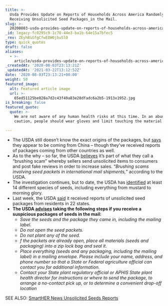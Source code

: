 ```yaml
---
title: >-
  Usda Provides Update on Reports of Households Across America Randomly
  Receiving Unsolicited Seed Packages_in the Mail.
slug: >-
  20200803-usda-provides-update-on-reports-of-households-across-america-randomly-receiving-unsolicited-packages-of-seeds-in-the-mail
_id: legacy-fc0295c9-1c70-44e3-ba1b-64e15a7bfec5
_rev: ZEyhBiGfgCfwE8WOjbuSlO
type: quick_quotes
draft: false
aliases:
  - >-
    article/usda-provides-update-on-reports-of-households-across-america-randomly-receiving-unsolicited-packages-of-seeds-in-the-mail/
_createdAt: '2020-08-03T23:13:21Z'
_updatedAt: '2021-03-22T13:12:52Z'
date: '2020-08-03T23:13:21+00:00'
weight: 50
featured_image:
  alt: Featured article image
  url: >-
    65ed51125be028a7d2c43f49a83e28dfadc6a2b5-1913x1952.jpg
is_breaking: false
featured_quote:
  quote: >-
    We are not aware of any human health risks at this time. In an abundance of
    caution, people should wear gloves and limit touching the material.

---
```

* The USDA still doesn’t know the exact origins of the packages, but [says](https://www.aphis.usda.gov/publications/plant_health/faq-unsolicited-seeds.pdf) they appear to be coming from China – though they’ve received reports of packages coming from other countries as well.
* As to the why – so far, the USDA [believes](https://www.aphis.usda.gov/publications/plant_health/faq-unsolicited-seeds.pdf) it’s part of what they call a “brushing scam” whereby sellers send unsolicited items to consumers and post fake reviews in order to increase sales. “_Brushing scams involving seed packets in international mail shipments,_” according to the USDA.
* The investigation continues, but to date, the USDA has [identified](https://www.usda.gov/media/radio/daily-newsline/2020-07-29/actuality-unsolicited-seeds-are-several-plant-species) at least 14 different species of seeds, including everything from mustard to morning glory.
* Last week, the USDA [said](https://www.aphis.usda.gov/publications/plant_health/faq-unsolicited-seeds.pdf) it received reports of unsolicited seed packages from residents in 22 states.
* **The USDA [advises](https://www.aphis.usda.gov/publications/plant_health/faq-unsolicited-seeds.pdf) taking the following steps if you receive a suspicious packages of seeds in the mail:**
  * _Save the seeds and the package they came in, including the mailing label._
  * _Do not open the seed packets._
  * _Do not plant any of the seed._
  * _f the packets are already open, place all materials (seeds and packaging) into a zip lock bag and seal it._
  * _Place everything (seeds and any packaging, including the mailing label) in a mailing envelope. Please include your name, address, and phone number so that a State or Federal agriculture official can contact you for additional information._
  * _Contact your State plant regulatory official or APHIS State plant health director for instructions or where to send the package, to arrange a no-contact pick up, or to determine a convenient drop-off location_

SEE ALSO: [SmartHER News Unsolicited Seeds Reports](https://smarthernews.com/article/spokesman-michael-wallace-virginia-department-of-agriculture-and-consumer-services-on-residents-receiving-mysterious-seed-packs-from-china/)